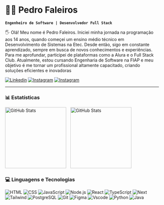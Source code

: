 # 👨‍💻 Pedro Faleiros

**`Engenheiro de Software | Desenvolvedor Full Stack`**

🖐 Olá! Meu nome é Pedro Faleiros. Iniciei minha jornada na programação aos 14 anos, quando começei um ensino médio técnico em Desenvolvimento de Sistemas na Etec. Desde então, sigo em constante aprendizado, sempre em busca de novos conhecimentos e experiências. Para me aprofundar, participei de plataformas como a Alura e o Full Stack Club. Atualmente, estou cursando Engenharia de Software na FIAP e meu objetivo é me tornar um profissional altamente capacitado, criando soluções eficientes e inovadoras

[![Linkedin](https://img.shields.io/badge/LinkedIn-0077B5?style=for-the-badge&logo=linkedin&logoColor=white)](https://www.linkedin.com/in/pedro-faleiros123)
[![Instagram](https://img.shields.io/badge/Instagram-E4405F?style=for-the-badge&logo=instagram&logoColor=white)](https://www.instagram.com/pedrofaleirosss)
[![Instagram](https://img.shields.io/badge/Gmail-D14836?style=for-the-badge&logo=gmail&logoColor=white)](https://mail.google.com/mail/?view=cm&fs=1&to=pedrofaleiros885@gmail.com&su=&body=)

---

### 📊 Estatísticas

<div>
  <img 
    alt="GitHub Stats"
    height="200" 
    src="https://github-readme-stats.vercel.app/api?username=pedrofaleirosss&show_icons=true&theme=dark&include_all_commits=true&locale=pt-br" 
    style="margin-right: 10px" 
  />
  <img 
    alt="GitHub Stats"
    height="200" 
    src="https://github-readme-stats.vercel.app/api/top-langs/?username=pedrofaleirosss&layout=compact&theme=dark&langs_count=10&locale=pt-br&custom_title=Linguagens" 
  />
</div>

### 💻 Linguagens e Tecnologias

<div>
    <img alt="HTML" src="https://img.shields.io/badge/HTML5-E34F26?style=for-the-badge&logo=html5&logoColor=white" />
    <img alt="CSS" src="https://img.shields.io/badge/CSS3-1572B6?style=for-the-badge&logo=css3&logoColor=white" />
    <img alt="JavaScript" src="https://img.shields.io/badge/JavaScript-F7DF1E?style=for-the-badge&logo=javascript&logoColor=black" />
    <img alt="Node.js" src="https://img.shields.io/badge/Node.js-43853D?style=for-the-badge&logo=node.js&logoColor=white" />
    <img alt="React" src="https://img.shields.io/badge/React-20232A?style=for-the-badge&logo=react&logoColor=61DAFB" />
    <img alt="TypeScript" src="https://img.shields.io/badge/TypeScript-007ACC?style=for-the-badge&logo=typescript&logoColor=white" /> 
    <img alt="Next" src="https://img.shields.io/badge/Next-black?style=for-the-badge&logo=next.js&logoColor=white" />
    <img alt="Tailwind" src="https://img.shields.io/badge/tailwindcss-%2338B2AC.svg?style=for-the-badge&logo=tailwind-css&logoColor=white" />
    <img alt="PostgreSQL" src="https://img.shields.io/badge/PostgreSQL-000?style=for-the-badge&logo=postgresql" />
    <img alt="Git" src="https://img.shields.io/badge/GIT-E44C30?style=for-the-badge&logo=git&logoColor=white" />    
    <img alt="Figma" src="https://img.shields.io/badge/Figma-696969?style=for-the-badge&logo=figma&logoColor=figma" />
    <img alt="Vscode" src="https://img.shields.io/badge/Vscode-007ACC?style=for-the-badge&logo=visual-studio-code&logoColor=white" />
    <img alt="Python" src="https://img.shields.io/badge/python-3670A0?style=for-the-badge&logo=python&logoColor=ffdd54" />
    <img alt="Java" src="https://img.shields.io/badge/java-%23ED8B00.svg?style=for-the-badge&logo=openjdk&logoColor=white" />
</div>
